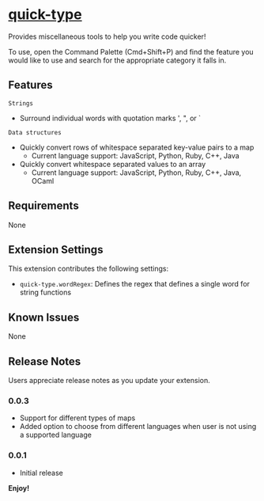 # [quick-type](https://marketplace.visualstudio.com/items?itemName=kashish.quick-type)

Provides miscellaneous tools to help you write code quicker!

To use, open the Command Palette (Cmd+Shift+P) and find the feature you would like to use and search for the appropriate category it falls in.

## Features

`Strings`
- Surround individual words with quotation marks ', ", or `

`Data structures`
- Quickly convert rows of whitespace separated key-value pairs to a map
    - Current language support: JavaScript, Python, Ruby, C++, Java
- Quickly convert whitespace separated values to an array
    - Current language support: JavaScript, Python, Ruby, C++, Java, OCaml

## Requirements

None

## Extension Settings

This extension contributes the following settings:
* `quick-type.wordRegex`: Defines the regex that defines a single word for string functions

## Known Issues

None

## Release Notes

Users appreciate release notes as you update your extension.

### 0.0.3

- Support for different types of maps
- Added option to choose from different languages when user is not using a supported language

### 0.0.1

- Initial release

**Enjoy!**
